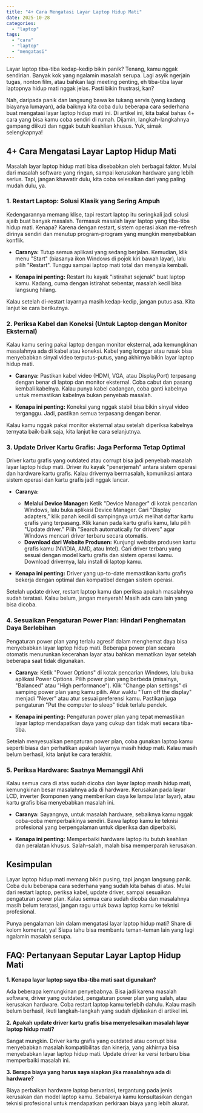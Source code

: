```yaml
---
title: "4+ Cara Mengatasi Layar Laptop Hidup Mati"
date: 2025-10-28
categories: 
  - "laptop"
tags: 
  - "cara"
  - "laptop"
  - "mengatasi"
---
```


Layar laptop tiba-tiba kedap-kedip bikin panik? Tenang, kamu nggak sendirian. Banyak kok yang ngalamin masalah serupa. Lagi asyik ngerjain tugas, nonton film, atau bahkan lagi meeting penting, eh tiba-tiba layar laptopnya hidup mati nggak jelas. Pasti bikin frustrasi, kan?

Nah, daripada panik dan langsung bawa ke tukang servis (yang kadang biayanya lumayan), ada baiknya kita coba dulu beberapa cara sederhana buat mengatasi layar laptop hidup mati ini. Di artikel ini, kita bakal bahas 4+ cara yang bisa kamu coba sendiri di rumah. Dijamin, langkah-langkahnya gampang diikuti dan nggak butuh keahlian khusus. Yuk, simak selengkapnya!

## 4+ Cara Mengatasi Layar Laptop Hidup Mati

Masalah layar laptop hidup mati bisa disebabkan oleh berbagai faktor. Mulai dari masalah software yang ringan, sampai kerusakan hardware yang lebih serius. Tapi, jangan khawatir dulu, kita coba selesaikan dari yang paling mudah dulu, ya.

### 1\. Restart Laptop: Solusi Klasik yang Sering Ampuh

Kedengarannya memang klise, tapi restart laptop itu seringkali jadi solusi ajaib buat banyak masalah. Termasuk masalah layar laptop yang tiba-tiba hidup mati. Kenapa? Karena dengan restart, sistem operasi akan me-refresh dirinya sendiri dan menutup program-program yang mungkin menyebabkan konflik.

- **Caranya:** Tutup semua aplikasi yang sedang berjalan. Kemudian, klik menu "Start" (biasanya ikon Windows di pojok kiri bawah layar), lalu pilih "Restart". Tunggu sampai laptop mati total dan menyala kembali.
    
- **Kenapa ini penting:** Restart itu kayak "istirahat sejenak" buat laptop kamu. Kadang, cuma dengan istirahat sebentar, masalah kecil bisa langsung hilang.
    

Kalau setelah di-restart layarnya masih kedap-kedip, jangan putus asa. Kita lanjut ke cara berikutnya.

### 2\. Periksa Kabel dan Koneksi (Untuk Laptop dengan Monitor Eksternal)

Kalau kamu sering pakai laptop dengan monitor eksternal, ada kemungkinan masalahnya ada di kabel atau koneksi. Kabel yang longgar atau rusak bisa menyebabkan sinyal video terputus-putus, yang akhirnya bikin layar laptop hidup mati.

- **Caranya:** Pastikan kabel video (HDMI, VGA, atau DisplayPort) terpasang dengan benar di laptop dan monitor eksternal. Coba cabut dan pasang kembali kabelnya. Kalau punya kabel cadangan, coba ganti kabelnya untuk memastikan kabelnya bukan penyebab masalah.
    
- **Kenapa ini penting:** Koneksi yang nggak stabil bisa bikin sinyal video terganggu. Jadi, pastikan semua terpasang dengan benar.
    

Kalau kamu nggak pakai monitor eksternal atau setelah diperiksa kabelnya ternyata baik-baik saja, kita lanjut ke cara selanjutnya.

### 3\. Update Driver Kartu Grafis: Jaga Performa Tetap Optimal

Driver kartu grafis yang outdated atau corrupt bisa jadi penyebab masalah layar laptop hidup mati. Driver itu kayak "penerjemah" antara sistem operasi dan hardware kartu grafis. Kalau drivernya bermasalah, komunikasi antara sistem operasi dan kartu grafis jadi nggak lancar.

- **Caranya:**
    
    - **Melalui Device Manager:** Ketik "Device Manager" di kotak pencarian Windows, lalu buka aplikasi Device Manager. Cari "Display adapters," klik panah kecil di sampingnya untuk melihat daftar kartu grafis yang terpasang. Klik kanan pada kartu grafis kamu, lalu pilih "Update driver." Pilih "Search automatically for drivers" agar Windows mencari driver terbaru secara otomatis.
    - **Download dari Website Produsen:** Kunjungi website produsen kartu grafis kamu (NVIDIA, AMD, atau Intel). Cari driver terbaru yang sesuai dengan model kartu grafis dan sistem operasi kamu. Download drivernya, lalu install di laptop kamu.
- **Kenapa ini penting:** Driver yang up-to-date memastikan kartu grafis bekerja dengan optimal dan kompatibel dengan sistem operasi.
    

Setelah update driver, restart laptop kamu dan periksa apakah masalahnya sudah teratasi. Kalau belum, jangan menyerah! Masih ada cara lain yang bisa dicoba.

### 4\. Sesuaikan Pengaturan Power Plan: Hindari Penghematan Daya Berlebihan

Pengaturan power plan yang terlalu agresif dalam menghemat daya bisa menyebabkan layar laptop hidup mati. Beberapa power plan secara otomatis menurunkan kecerahan layar atau bahkan mematikan layar setelah beberapa saat tidak digunakan.

- **Caranya:** Ketik "Power Options" di kotak pencarian Windows, lalu buka aplikasi Power Options. Pilih power plan yang berbeda (misalnya, "Balanced" atau "High performance"). Klik "Change plan settings" di samping power plan yang kamu pilih. Atur waktu "Turn off the display" menjadi "Never" atau atur sesuai preferensi kamu. Pastikan juga pengaturan "Put the computer to sleep" tidak terlalu pendek.
    
- **Kenapa ini penting:** Pengaturan power plan yang tepat memastikan layar laptop mendapatkan daya yang cukup dan tidak mati secara tiba-tiba.
    

Setelah menyesuaikan pengaturan power plan, coba gunakan laptop kamu seperti biasa dan perhatikan apakah layarnya masih hidup mati. Kalau masih belum berhasil, kita lanjut ke cara terakhir.

### 5\. Periksa Hardware: Saatnya Memanggil Ahli

Kalau semua cara di atas sudah dicoba dan layar laptop masih hidup mati, kemungkinan besar masalahnya ada di hardware. Kerusakan pada layar LCD, inverter (komponen yang memberikan daya ke lampu latar layar), atau kartu grafis bisa menyebabkan masalah ini.

- **Caranya:** Sayangnya, untuk masalah hardware, sebaiknya kamu nggak coba-coba memperbaikinya sendiri. Bawa laptop kamu ke teknisi profesional yang berpengalaman untuk diperiksa dan diperbaiki.
    
- **Kenapa ini penting:** Memperbaiki hardware laptop itu butuh keahlian dan peralatan khusus. Salah-salah, malah bisa memperparah kerusakan.
    

## Kesimpulan

Layar laptop hidup mati memang bikin pusing, tapi jangan langsung panik. Coba dulu beberapa cara sederhana yang sudah kita bahas di atas. Mulai dari restart laptop, periksa kabel, update driver, sampai sesuaikan pengaturan power plan. Kalau semua cara sudah dicoba dan masalahnya masih belum teratasi, jangan ragu untuk bawa laptop kamu ke teknisi profesional.

Punya pengalaman lain dalam mengatasi layar laptop hidup mati? Share di kolom komentar, ya! Siapa tahu bisa membantu teman-teman lain yang lagi ngalamin masalah serupa.

## FAQ: Pertanyaan Seputar Layar Laptop Hidup Mati

**1\. Kenapa layar laptop saya tiba-tiba mati saat digunakan?**

Ada beberapa kemungkinan penyebabnya. Bisa jadi karena masalah software, driver yang outdated, pengaturan power plan yang salah, atau kerusakan hardware. Coba restart laptop kamu terlebih dahulu. Kalau masih belum berhasil, ikuti langkah-langkah yang sudah dijelaskan di artikel ini.

**2\. Apakah update driver kartu grafis bisa menyelesaikan masalah layar laptop hidup mati?**

Sangat mungkin. Driver kartu grafis yang outdated atau corrupt bisa menyebabkan masalah kompatibilitas dan kinerja, yang akhirnya bisa menyebabkan layar laptop hidup mati. Update driver ke versi terbaru bisa memperbaiki masalah ini.

**3\. Berapa biaya yang harus saya siapkan jika masalahnya ada di hardware?**

Biaya perbaikan hardware laptop bervariasi, tergantung pada jenis kerusakan dan model laptop kamu. Sebaiknya kamu konsultasikan dengan teknisi profesional untuk mendapatkan perkiraan biaya yang lebih akurat.
